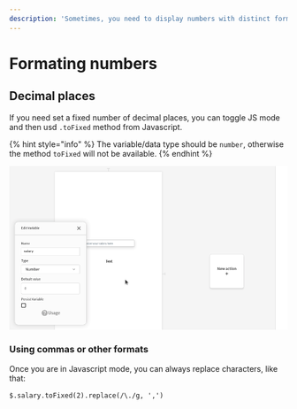 ```yaml
---
description: 'Sometimes, you need to display numbers with distinct formats'
---
```


# Formating numbers

## Decimal places

If you need set a fixed number of decimal places, you can toggle JS mode and then usd `.toFixed` method from Javascript.

{% hint style="info" %}
The variable/data type should be `number`, otherwise the method `toFixed` will not be available.
{% endhint %}

![Example on adding decimal places on number display](../../.gitbook/assets/formating-numbers-to-fixed.gif)

### Using commas or other formats

Once you are in Javascript mode, you can always replace characters, like that:

```text
$.salary.toFixed(2).replace(/\./g, ',')
```

